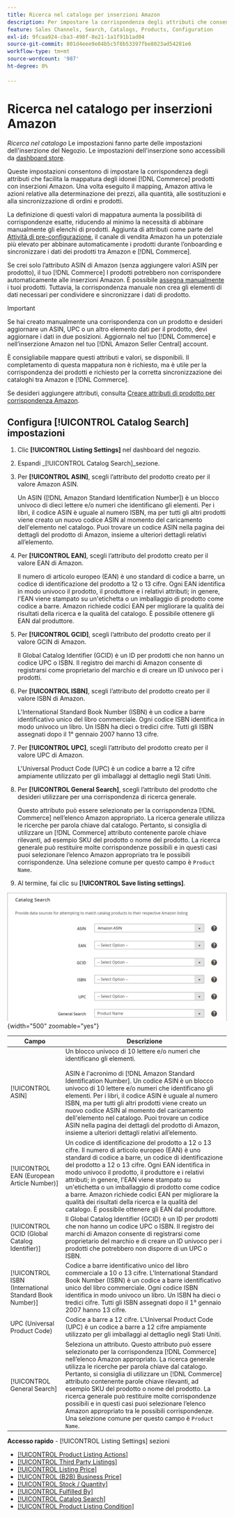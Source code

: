 ```yaml
---
title: Ricerca nel catalogo per inserzioni Amazon
description: Per impostare la corrispondenza degli attributi che consente di mappare i prodotti idonei del catalogo Commerce con le inserzioni di Amazon, aggiorna le impostazioni di Ricerca nel catalogo.
feature: Sales Channels, Search, Catalogs, Products, Configuration
exl-id: 9fcaa924-cba3-498f-8e21-1a1f91b1ad04
source-git-commit: 801d4eee9e84b5c5f8b53397fbe8023ad54281e6
workflow-type: tm+mt
source-wordcount: '987'
ht-degree: 0%

---
```


# Ricerca nel catalogo per inserzioni Amazon

_Ricerca nel catalogo_ Le impostazioni fanno parte delle impostazioni dell&#39;inserzione del Negozio. Le impostazioni dell&#39;inserzione sono accessibili da [dashboard store](./amazon-store-dashboard.md).

Queste impostazioni consentono di impostare la corrispondenza degli attributi che facilita la mappatura degli idonei [!DNL Commerce] prodotti con inserzioni Amazon. Una volta eseguito il mapping, Amazon attiva le azioni relative alla determinazione dei prezzi, alla quantità, alle sostituzioni e alla sincronizzazione di ordini e prodotti.

La definizione di questi valori di mappatura aumenta la possibilità di corrispondenze esatte, riducendo al minimo la necessità di abbinare manualmente gli elenchi di prodotti. Aggiunta di attributi come parte del [Attività di pre-configurazione](./amazon-pre-setup-tasks.md), il canale di vendita Amazon ha un potenziale più elevato per abbinare automaticamente i prodotti durante l’onboarding e sincronizzare i dati dei prodotti tra Amazon e [!DNL Commerce].

Se crei solo l’attributo ASIN di Amazon (senza aggiungere valori ASIN per prodotto), il tuo [!DNL Commerce] I prodotti potrebbero non corrispondere automaticamente alle inserzioni Amazon. È possibile [assegna manualmente](./creating-assigning-catalog-products.md) i tuoi prodotti. Tuttavia, la corrispondenza manuale non crea gli elementi di dati necessari per condividere e sincronizzare i dati di prodotto.

>[!IMPORTANT]
>
>Se hai creato manualmente una corrispondenza con un prodotto e desideri aggiornare un ASIN, UPC o un altro elemento dati per il prodotto, devi aggiornare i dati in due posizioni. Aggiornalo nel tuo [!DNL Commerce] e nell’inserzione Amazon nel tuo [!DNL Amazon Seller Central] account.

È consigliabile mappare questi attributi e valori, se disponibili. Il completamento di questa mappatura non è richiesto, ma è utile per la corrispondenza dei prodotti e richiesto per la corretta sincronizzazione dei cataloghi tra Amazon e [!DNL Commerce].

Se desideri aggiungere attributi, consulta [Creare attributi di prodotto per corrispondenza Amazon](./ob-creating-magento-attributes.md).

## Configura [!UICONTROL Catalog Search] impostazioni

1. Clic **[!UICONTROL Listing Settings]** nel dashboard del negozio.

1. Espandi _[!UICONTROL Catalog Search]_sezione.

1. Per **[!UICONTROL ASIN]**, scegli l’attributo del prodotto creato per il valore Amazon ASIN.

   Un ASIN ([!DNL Amazon Standard Identification Number]) è un blocco univoco di dieci lettere e/o numeri che identificano gli elementi. Per i libri, il codice ASIN è uguale al numero ISBN, ma per tutti gli altri prodotti viene creato un nuovo codice ASIN al momento del caricamento dell&#39;elemento nel catalogo. Puoi trovare un codice ASIN nella pagina dei dettagli del prodotto di Amazon, insieme a ulteriori dettagli relativi all’elemento.

1. Per **[!UICONTROL EAN]**, scegli l’attributo del prodotto creato per il valore EAN di Amazon.

   Il numero di articolo europeo (EAN) è uno standard di codice a barre, un codice di identificazione del prodotto a 12 o 13 cifre. Ogni EAN identifica in modo univoco il prodotto, il produttore e i relativi attributi; in genere, l&#39;EAN viene stampato su un&#39;etichetta o un imballaggio di prodotto come codice a barre. Amazon richiede codici EAN per migliorare la qualità dei risultati della ricerca e la qualità del catalogo. È possibile ottenere gli EAN dal produttore.

1. Per **[!UICONTROL GCID]**, scegli l’attributo del prodotto creato per il valore GCIN di Amazon.

   Il Global Catalog Identifier (GCID) è un ID per prodotti che non hanno un codice UPC o ISBN. Il registro dei marchi di Amazon consente di registrarsi come proprietario del marchio e di creare un ID univoco per i prodotti.

1. Per **[!UICONTROL ISBN]**, scegli l’attributo del prodotto creato per il valore ISBN di Amazon.

   L&#39;International Standard Book Number (ISBN) è un codice a barre identificativo unico del libro commerciale. Ogni codice ISBN identifica in modo univoco un libro. Un ISBN ha dieci o tredici cifre. Tutti gli ISBN assegnati dopo il 1° gennaio 2007 hanno 13 cifre.

1. Per **[!UICONTROL UPC]**, scegli l’attributo del prodotto creato per il valore UPC di Amazon.

   L&#39;Universal Product Code (UPC) è un codice a barre a 12 cifre ampiamente utilizzato per gli imballaggi al dettaglio negli Stati Uniti.

1. Per **[!UICONTROL General Search]**, scegli l’attributo del prodotto che desideri utilizzare per una corrispondenza di ricerca generale.

   Questo attributo può essere selezionato per la corrispondenza [!DNL Commerce] nell’elenco Amazon appropriato. La ricerca generale utilizza le ricerche per parola chiave dal catalogo. Pertanto, si consiglia di utilizzare un [!DNL Commerce] attributo contenente parole chiave rilevanti, ad esempio SKU del prodotto o nome del prodotto. La ricerca generale può restituire molte corrispondenze possibili e in questi casi puoi selezionare l’elenco Amazon appropriato tra le possibili corrispondenze. Una selezione comune per questo campo è `Product Name`.

1. Al termine, fai clic su **[!UICONTROL Save listing settings]**.

![Ricerca nel catalogo](assets/amazon-catalog-search.png){width="500" zoomable="yes"}

| Campo | Descrizione |
|--------------------------------------------------------|--------------------------------------------------------------------------------------------------------------------------------------------------------------------------------------------------------------------------------------------------------------------------------------------------------------------------------------------------------------------------------------------------------------------------------------------------------------------------------------------------------------------------------------|
| [!UICONTROL ASIN] | Un blocco univoco di 10 lettere e/o numeri che identificano gli elementi.<br><br>ASIN è l&#39;acronimo di [!DNL Amazon Standard Identification Number]. Un codice ASIN è un blocco univoco di 10 lettere e/o numeri che identificano gli elementi. Per i libri, il codice ASIN è uguale al numero ISBN, ma per tutti gli altri prodotti viene creato un nuovo codice ASIN al momento del caricamento dell&#39;elemento nel catalogo. Puoi trovare un codice ASIN nella pagina dei dettagli del prodotto di Amazon, insieme a ulteriori dettagli relativi all’elemento. |
| [!UICONTROL EAN (European Article Number)] | Un codice di identificazione del prodotto a 12 o 13 cifre. Il numero di articolo europeo (EAN) è uno standard di codice a barre, un codice di identificazione del prodotto a 12 o 13 cifre. Ogni EAN identifica in modo univoco il prodotto, il produttore e i relativi attributi; in genere, l&#39;EAN viene stampato su un&#39;etichetta o un imballaggio di prodotto come codice a barre. Amazon richiede codici EAN per migliorare la qualità dei risultati della ricerca e la qualità del catalogo. È possibile ottenere gli EAN dal produttore. |
| [!UICONTROL GCID (Global Catalog Identifier)] | Il Global Catalog Identifier (GCID) è un ID per prodotti che non hanno un codice UPC o ISBN. Il registro dei marchi di Amazon consente di registrarsi come proprietario del marchio e di creare un ID univoco per i prodotti che potrebbero non disporre di un UPC o ISBN. |
| [!UICONTROL ISBN (International Standard Book Number)] | Codice a barre identificativo unico del libro commerciale a 10 o 13 cifre. L&#39;International Standard Book Number (ISBN) è un codice a barre identificativo unico del libro commerciale. Ogni codice ISBN identifica in modo univoco un libro. Un ISBN ha dieci o tredici cifre. Tutti gli ISBN assegnati dopo il 1° gennaio 2007 hanno 13 cifre. |
| UPC (Universal Product Code) | Codice a barre a 12 cifre. L&#39;Universal Product Code (UPC) è un codice a barre a 12 cifre ampiamente utilizzato per gli imballaggi al dettaglio negli Stati Uniti. |
| [!UICONTROL General Search] | Seleziona un attributo. Questo attributo può essere selezionato per la corrispondenza [!DNL Commerce] nell’elenco Amazon appropriato. La ricerca generale utilizza le ricerche per parola chiave dal catalogo. Pertanto, si consiglia di utilizzare un [!DNL Commerce] attributo contenente parole chiave rilevanti, ad esempio SKU del prodotto o nome del prodotto. La ricerca generale può restituire molte corrispondenze possibili e in questi casi puoi selezionare l’elenco Amazon appropriato tra le possibili corrispondenze. Una selezione comune per questo campo è `Product Name`. |

**Accesso rapido** - [!UICONTROL Listing Settings] sezioni

- [[!UICONTROL Product Listing Actions]](./product-listing-actions.md)
- [[!UICONTROL Third Party Listings]](./third-party-listing-settings.md)
- [[!UICONTROL Listing Price]](./listing-price.md)
- [[!UICONTROL (B2B) Business Price]](./business-pricing.md)
- [[!UICONTROL Stock / Quantity]](./stock-quantity.md)
- [[!UICONTROL Fulfilled By]](./fulfilled-by.md)
- [[!UICONTROL Catalog Search]](./catalog-search.md)
- [[!UICONTROL Product Listing Condition]](./product-listing-condition.md)
